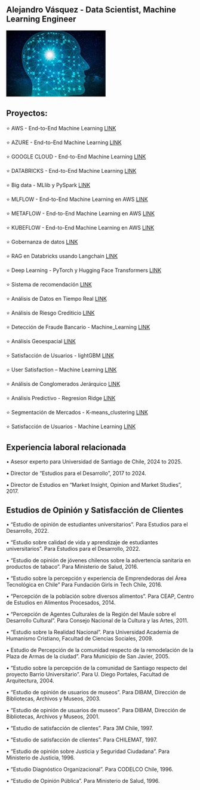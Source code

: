 ## Alejandro Vásquez - Data Scientist, Machine Learning Engineer

![imagen](docs/assets/images/brain_small.jpg)

## Proyectos:

⭐️ AWS - End-to-End Machine Learning                   [LINK](https://alejandrosvc.github.io/AWS--End_to_End_Machine_Learning/)

⭐️ AZURE - End-to-End Machine Learning                 [LINK](https://alejandrosvc.github.io/AZURE--End_to_End_Machine_Learning/)

⭐️ GOOGLE CLOUD - End-to-End Machine Learning          [LINK](https://alejandrosvc.github.io/GOOGLE_CLOUD--End_to_End_Machine_Learning/)

⭐️ DATABRICKS - End-to-End Machine Learning            [LINK](https://alejandrosvc.github.io/Databricks--End_to_End_Machine_Learning/)

⭐️ Big data - MLlib y PySpark                          [LINK](https://alejandrosvc.github.io/Bigdata_PySpark/)

⭐️ MLFLOW - End-to-End Machine Learning en AWS         [LINK](https://alejandrosvc.github.io/MLFLOW--End_to_End_Machine_Learning_en_AWS/)

⭐️ METAFLOW - End-to-End Machine Learning en AWS       [LINK](https://alejandrosvc.github.io/METAFLOW----End_to_End_Machine_Learning_en_AWS/)

⭐️ KUBEFLOW - End-to-End Machine Learning en AWS       [LINK](https://alejandrosvc.github.io/KUBEFLOW--End_to_End_Machine_Learning_en_AWS/)

⭐️ Gobernanza de datos                                 [LINK](https://alejandrosvc.github.io/Gobernanza_de_Datos/)

⭐️ RAG en Databricks usando Langchain                  [LINK](https://alejandrosvc.github.io/RAG_en_Databricks_usando_Langchain/)

⭐️ Deep Learning - PyTorch y Hugging Face Transformers [LINK](https://alejandrosvc.github.io/DeepLearning--Analisis_de_Sentimiento_usando_PyTorch_y_Transformers/)

⭐️ Sistema de recomendación                            [LINK](https://alejandrosvc.github.io/Sistema_de_Recomendacion/)

⭐️ Análisis de Datos en Tiempo Real                    [LINK](https://alejandrosvc.github.io/Analisis_de_Datos_en_Tiempo_Real/)

⭐️ Análisis de Riesgo Crediticio                       [LINK](https://alejandrosvc.github.io/Analisis_de_Riesgo_Crediticio/)

⭐️ Detección de Fraude Bancario - Machine_Learning     [LINK](https://alejandrosvc.github.io/Deteccion_de_Fraude_Bancario--Machine_Learning/)

⭐️ Análisis Geoespacial                                [LINK](https://alejandrosvc.github.io/Analisis_Geoespacial/)

⭐️ Satisfacción de Usuarios - lightGBM                 [LINK](https://alejandrosvc.github.io/Satisfaccion_de_Usuarios--lightGBM/)

⭐️ User Satisfaction – Machine Learning                [LINK](https://tinyurl.com/UserSatLightGBM/)

⭐️ Análisis de Conglomerados Jerárquico                [LINK](https://alejandrosvc.github.io/Analisis_de_Conglomerados_Jerarquico/)

⭐️ Análisis Predictivo - Regresion Ridge               [LINK](https://alejandrosvc.github.io/Analisis_Predictivo--Regresion_Ridge/)

⭐️ Segmentación de Mercados - K-means_clustering       [LINK](https://alejandrosvc.github.io/Segmentacion_de_Mercados---K-means_clustering/)

⭐️ Satisfacción de Usuarios - Machine Learning         [LINK](https://alejandrosvc.github.io/Satisfaccion_de_Usuarios--Machine_Learning/)

## Experiencia laboral relacionada

• Asesor experto para Universidad de Santiago de Chile, 2024 to 2025.

• Director de “Estudios para el Desarrollo”, 2017 to 2024.

• Director de Estudios en “Market Insight, Opinion and Market Studies”, 2017.

## Estudios de Opinión y Satisfacción de Clientes

• “Estudio de opinión de estudiantes universitarios”.
   Para Estudios para el Desarrollo, 2022.

• “Estudio sobre calidad de vida y aprendizaje de estudiantes universitarios”.
   Para Estudios para el Desarrollo, 2022.

• “Estudio de opinión de jóvenes chilenos sobre la advertencia sanitaria en productos de tabaco”.
   Para Ministerio de Salud, 2016.

• “Estudio sobre la percepción y experiencia de Emprendedoras del Área Tecnológica en Chile”
   Para Fundación Girls in Tech Chile, 2016.

• “Percepción de la población sobre diversos alimentos”.
   Para CEAP, Centro de Estudios en Alimentos Procesados, 2014.

• “Percepción de Agentes Culturales de la Región del Maule sobre el Desarrollo Cultural”.
   Para Consejo Nacional de la Cultura y las Artes, 2011.

• “Estudio sobre la Realidad Nacional”.
   Para Universidad Academia de Humanismo Cristiano, Facultad de Ciencias Sociales, 2009.

• Estudio de Percepción de la comunidad respecto de la remodelación de la Plaza de Armas de la ciudad”.
   Para Municipio de San Javier, 2005.

• “Estudio sobre la percepción de la comunidad de Santiago respecto del proyecto Barrio Universitario”.
   Para U. Diego Portales, Facultad de Arquitectura, 2004.

• “Estudio de opinión de usuarios de museos”.
   Para DIBAM, Dirección de Bibliotecas, Archivos y Museos, 2003.

• “Estudio de opinión de usuarios de museos”.
   Para DIBAM, Dirección de Bibliotecas, Archivos y Museos, 2001.

• “Estudio de satisfacción de clientes”.
   Para 3M Chile, 1997.

• “Estudio de satisfacción de clientes”.
   Para CHILEMAT, 1997.

• “Estudio de opinión sobre Justicia y Seguridad Ciudadana”.
   Para Ministerio de Justicia, 1996.

• “Estudio Diagnóstico Organizacional”.
   Para CODELCO Chile, 1996.

• “Estudio de Opinión Pública”.
   Para Ministerio de Salud, 1996.
